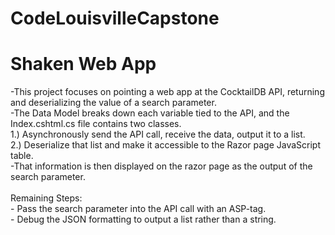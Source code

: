 # CodeLouisvilleCapstone
<h1> Shaken Web App </h1>

<P>
  -This project focuses on pointing a web app at the CocktailDB API, returning and deserializing the value of a search parameter.<br>
  -The Data Model breaks down each variable tied to the API, and the Index.cshtml.cs file contains two classes. <br>
     1.) Asynchronously send the API call, receive the data, output it to a list. <br>
     2.) Deserialize that list and make it accessible to the Razor page JavaScript table. <br>
  -That information is then displayed on the razor page as the output of the search parameter. <br><br>
  Remaining Steps: <br>
  - Pass the search parameter into the API call with an ASP-tag.<br>
  - Debug the JSON formatting to output a list rather than a string.<br>
</P>
